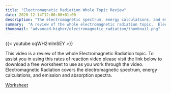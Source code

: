 ```yaml
---
title: "Electromagnetic Radiation Whole Topic Review"
date: 2020-12-14T12:00:00+01:00
description: "The electromagnetic spectrum, energy calculations, and emission and absorption spectra"
summary:  "A review of the whole electromagnetic radiation topic.  Electromagnetic Radiation covers the electromagnetic spectrum, energy calculations, and emission and absorption spectra"
thumbnail: "advanced-higher/electromagnetic_radiation/thumbnail.png"
---
```

{{< youtube oqWH2mlmSEY >}}

This video is a review of the whole Electromagnetic Radiation topic.  To assist you in using this rates of reaction video please visit the link below to download a free worksheet to use as you work through the video.  Electromagnetic Radiation covers the electromagnetic spectrum, energy calculations, and emission and absorption spectra. 

[Worksheet](ElectromagneticRadiation.pdf)
